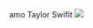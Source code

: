 amo Taylor Swifit
![](https://www.google.com/url?sa=i&url=https%3A%2F%2Ftenor.com%2Fview%2Ftaylor-swift-taylor-swift-eras-tour-speak-now-eras-tour-gif-13116555003850718542&psig=AOvVaw00gJDyTJta-wSDgd-ub2UY&ust=1718190164032000&source=images&cd=vfe&opi=89978449&ved=0CBEQjRxqFwoTCPiF16Sz04YDFQAAAAAdAAAAABAh)
